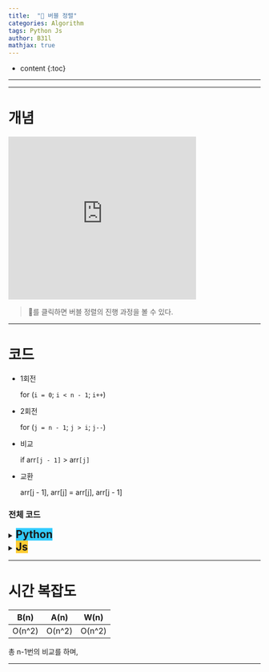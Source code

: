```yaml
---
title:  "🍺 버블 정렬"
categories: Algorithm
tags: Python Js	
author: B31l
mathjax: true
---
```




* content
{:toc}




___









___

# 개념

<iframe width="375px" height="325px" src="https://b31l.github.io/bubble/" frameborder="0"></iframe>

> 🍺를 클릭하면 버블 정렬의 진행 과정을 볼 수 있다.



---

# 코드

- 1회전

  for (`i = 0`; `i < n - 1`; `i++`)

- 2회전

  for (`j = n - 1`; `j > i`; `j--`)

- 비교

  if arr`[j - 1]` > arr`[j]`

- 교환

  arr[j - 1], arr[j] = arr[j], arr[j - 1]

### 전체 코드

<details>
<summary><h2 style="display:inline; background-color: #33ccff;">Python</h2></summary>
<div markdown="1">

```python
def bubble_sort(arr):
    n = len(arr)
    
    for i in range(n-1):
        for j in range(n-1, i, -1):
            
            if arr[j-1] > arr[j]:
                arr[j-1], arr[j] = arr[j], arr[j-1]
```

</div>
</details>



<details>
<summary><h2 style="display:inline; background-color: #ffcc33;">Js</h2></summary>
<div markdown="1">

```js
function bubble_sort(arr) {
    const n = arr.length;
    
    for (let i=0; i<n-1; i++){
        for (let j=n-1; j>i; j--) {
            
            if (arr[j-1] > arr[j]) {
                [arr[j-1], arr[j]] = [arr[j], arr[j-1]];
            }
        }
    }
}
```

</div>
</details>

---

# 시간 복잡도

|  B(n)  |  A(n)  |  W(n)  |
| :----: | :----: | :----: |
| O(n^2) | O(n^2) | O(n^2) |

총 n-1번의 비교를 하며, 

---

